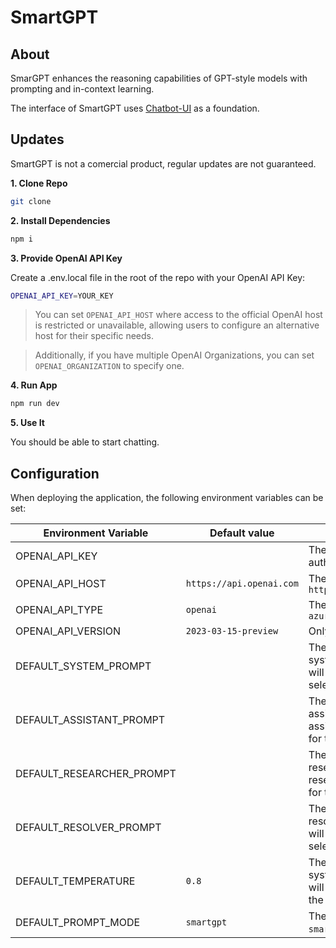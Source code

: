 # SmartGPT

## About

SmarGPT enhances the reasoning capabilities of GPT-style models with prompting and in-context learning.



The interface of SmartGPT uses [Chatbot-UI](https://github.com/mckaywrigley/chatbot-ui) as a foundation.

## Updates

SmartGPT is not a comercial product, regular updates are not guaranteed.

**1. Clone Repo**

```bash
git clone 
```

**2. Install Dependencies**

```bash
npm i
```

**3. Provide OpenAI API Key**

Create a .env.local file in the root of the repo with your OpenAI API Key:

```bash
OPENAI_API_KEY=YOUR_KEY
```

> You can set `OPENAI_API_HOST` where access to the official OpenAI host is restricted or unavailable, allowing users to configure an alternative host for their specific needs.

> Additionally, if you have multiple OpenAI Organizations, you can set `OPENAI_ORGANIZATION` to specify one.

**4. Run App**

```bash
npm run dev
```

**5. Use It**

You should be able to start chatting.

## Configuration

When deploying the application, the following environment variables can be set:

| Environment Variable              | Default value                  | Description                                                                                                                               |
| --------------------------------- | ------------------------------ | ----------------------------------------------------------------------------------------------------------------------------------------- |
| OPENAI_API_KEY                    |                                | The default API key used for authentication with OpenAI                                                                                   |
| OPENAI_API_HOST                   | `https://api.openai.com`       | The base url, for Azure use `https://<endpoint>.openai.azure.com`                                                                         |
| OPENAI_API_TYPE                   | `openai`                       | The API type, options are `openai` or `azure`                                                                                             |
| OPENAI_API_VERSION                | `2023-03-15-preview`           | Only applicable for Azure OpenAI                                                                                                          |
| DEFAULT_SYSTEM_PROMPT             |                                | The default prompt used for the system, if not provided, the system will use the default prompt for the selected prompt mode               |
| DEFAULT_ASSISTANT_PROMPT          |                                | The default prompt used for the assistant, if not provided, the assistant will use the default prompt for the selected prompt mode        |
| DEFAULT_RESEARCHER_PROMPT         |                                | The default prompt used for the researcher, if not provided, the researcher will use the default prompt for the selected prompt mode      |
| DEFAULT_RESOLVER_PROMPT           |                                | The default prompt used for the resolver, if not provided, the resolver will use the default prompt for the selected prompt mode          |
| DEFAULT_TEMPERATURE               | `0.8`                          | The default temperature used for the system, if not provided, the system will use the default temperature for the selected prompt mode    |
| DEFAULT_PROMPT_MODE               | `smartgpt`                     | The default prompt mode, options are `smartgpt` or `default`                                                                                 |
